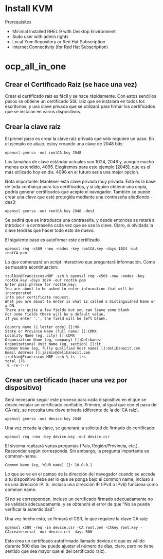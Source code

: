 # Install KVM

Prerequisites
- Minimal Installed RHEL 9 with Desktop Environment
- Sudo user with admin rights
- Local Yum Repository or Red Hat Subscription
- Internet Connectivity (for Red Hat Subscription)

# ocp_all_in_one

## Crear el Certificado Raíz (se hace una vez)
Crear el certificado raíz es fácil y se hace rápidamente. Con estos sencillos pasos se obtiene un certificado SSL raíz que se instalará en todos los escritorios, y una clave privada que se utilizará para firmar los certificados que se instalan en varios dispositivos.

## Crear la clave raíz
El primer paso es crear la clave raíz privada que sólo requiere un paso. En el ejemplo de abajo, estoy creando una clave de 2048 bits:

``` openssl
openssl genrsa -out rootCA.key 2048
```

Los tamaños de clave estándar actuales son 1024, 2048 y, aunque mucho menos extendido, 4096. Elegiremos para este ejemplo [2048], que es el más utilizado hoy en día. 4096 en el futuro seria una mejor opcion.

Nota importante: Mantener esta clave privada muy privada. Ésta es la base de toda confianza para tus certificados, y si alguien obtiene una copia, podría generar certificados que acepte el navegador. También se puede crear una clave que esté protegida mediante una contraseña añadiendo -des3:

``` openssl
openssl genrsa -out rootCA.key 2048 -des3
```

Se pedirá que se introduzca una contraseña, y desde entonces se retará a introducir la contraseña cada vez que se use la clave. Claro, si olvidads la clave tendrás que hacer todo esto de nuevo.

El siguiente paso es autofirmar este certificado

``` openssl
openssl req -x509 -new -nodes -key rootCA.key -days 1024 -out rootCA.pem
```

Lo que comenzará un script interactivo que preguntará información. Como se muestra acontinuacion:

``` openssl
tzulkin@Franciscos-MBP .ssh % openssl req -x509 -new -nodes -key rootCA.key -days 1024 -out rootCA.pem
Enter pass phrase for rootCA.key:
You are about to be asked to enter information that will be incorporated
into your certificate request.
What you are about to enter is what is called a Distinguished Name or a DN.
There are quite a few fields but you can leave some blank
For some fields there will be a default value,
If you enter '.', the field will be left blank.
-----
Country Name (2 letter code) []:MX
State or Province Name (full name) []:CDMX
Locality Name (eg, city) []:CDMX
Organization Name (eg, company) []:Delibanez
Organizational Unit Name (eg, section) []:it
Common Name (eg, fully qualified host name) []:delibanezit.com
Email Address []:jazmin@delibanezit.com
tzulkin@Franciscos-MBP .ssh % ls -lrs                                                                 
total 176
 8 -rw-r--r
```

## Crear un certificado (hacer una vez por dispositivo)

Será necesario seguir este proceso para cada dispositivo en el que se desee instalar un certificado confiable. Primero, al igual que con el paso del CA raíz, se necesita una clave privada (diferente de la del CA raíz).

``` openssl
openssl genrsa -out device.key 2048
```

Una vez creada la clave, se generará la solicitud de firmado de certificado:

``` openssl
openssl req -new -key device.key -out device.csr
```

El sistema realizará varias preguntas (País, Región/Provincia, etc.). Responder según corresponda. Sin embargo, la pregunta importante es common-name.

``` openssl
Common Name (eg, YOUR name) []: 10.0.0.1
```

Lo que se ve en el campo de la dirección del navegador cuando se accede a tu dispositivo debe ser lo que se ponga bajo el common name, incluso si es una dirección IP. Sí, incluso una dirección IP (IPv4 o IPv6) funciona como common name.

Si no se corresponden, incluso un certificado firmado adecuadamente no se validará adecuadamente, y se obtendrá el error de que “No se puede verificar la autenticidad”.

Una vez hecho esto, se firmará el CSR, lo que requiere la clave CA raíz:

``` openssl
openssl x509 -req -in device.csr -CA root.pem -CAkey root.key -CAcreateserial -out device.crt -days 500
```

Esto crea un certificado autofirmado llamado device.crt que es válido durante 500 días (se puede ajustar el número de días, claro, pero no tiene sentido que sea mayor que el del certificado raíz).
